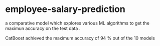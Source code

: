 # employee-salary-prediction

a comparative model which explores various ML algorithms to get the
maximun accuracy on the test data .

CatBoost achieved the maximum accuracy of 94 % out of the 10 models
